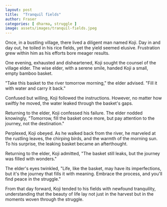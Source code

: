 ```yaml
---
layout: post
title:  "Tranquil fields"
author: Fraser
categories: [ dharma, struggle ]
image: assets/images/tranquil-fields.jpeg
---
```


Once, in a bustling village, there lived a diligent man named Koji. Day in and day out, he toiled in his rice fields, yet the yield seemed elusive. Frustration grew within him as his efforts bore meager results.

One evening, exhausted and disheartened, Koji sought the counsel of the village elder. The wise elder, with a serene smile, handed Koji a small, empty bamboo basket.

"Take this basket to the river tomorrow morning," the elder advised. "Fill it with water and carry it back."

Confused but willing, Koji followed the instructions. However, no matter how swiftly he moved, the water leaked through the basket's gaps.

Returning to the elder, Koji confessed his failure. The elder nodded knowingly, "Tomorrow, fill the basket once more, but pay attention to the journey, not the destination."

Perplexed, Koji obeyed. As he walked back from the river, he marveled at the rustling leaves, the chirping birds, and the warmth of the morning sun. To his surprise, the leaking basket became an afterthought.

Returning to the elder, Koji admitted, "The basket still leaks, but the journey was filled with wonders."

The elder's eyes twinkled, "Life, like the basket, may have its imperfections, but it's the journey that fills it with meaning. Embrace the process, and you'll find peace in the struggle."

From that day forward, Koji tended to his fields with newfound tranquility, understanding that the beauty of life lay not just in the harvest but in the moments woven through the struggle.